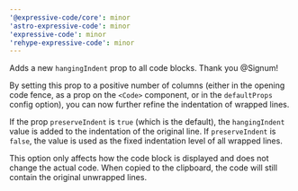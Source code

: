 ```yaml
---
'@expressive-code/core': minor
'astro-expressive-code': minor
'expressive-code': minor
'rehype-expressive-code': minor
---
```


Adds a new `hangingIndent` prop to all code blocks. Thank you @Signum!

By setting this prop to a positive number of columns (either in the opening code fence, as a prop on the `<Code>` component, or in the `defaultProps` config option), you can now further refine the indentation of wrapped lines.

If the prop `preserveIndent` is `true` (which is the default), the `hangingIndent` value is added to the indentation of the original line. If `preserveIndent` is `false`, the value is used as the fixed indentation level of all wrapped lines.

This option only affects how the code block is displayed and does not change the actual code. When copied to the clipboard, the code will still contain the original unwrapped lines.
